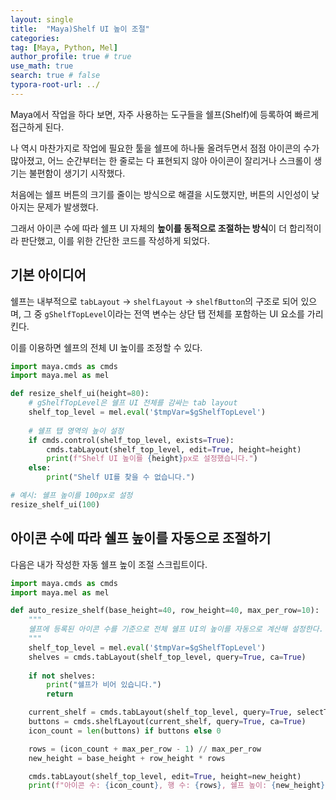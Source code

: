 ```yaml
---
layout: single
title:  "Maya)Shelf UI 높이 조절"
categories: 
tag: [Maya, Python, Mel]
author_profile: true # true
use_math: true
search: true # false
typora-root-url: ../
---
```


Maya에서 작업을 하다 보면, 자주 사용하는 도구들을 쉘프(Shelf)에 등록하여 빠르게 접근하게 된다. 

나 역시 마찬가지로 작업에 필요한 툴을 쉘프에 하나둘 올려두면서 점점 아이콘의 수가 많아졌고, 어느 순간부터는 한 줄로는 다 표현되지 않아 아이콘이 잘리거나 스크롤이 생기는 불편함이 생기기 시작했다.

처음에는 쉘프 버튼의 크기를 줄이는 방식으로 해결을 시도했지만, 버튼의 시인성이 낮아지는 문제가 발생했다. 

그래서 아이콘 수에 따라 쉘프 UI 자체의 **높이를 동적으로 조절하는 방식**이 더 합리적이라 판단했고, 이를 위한 간단한 코드를 작성하게 되었다.



## 기본 아이디어

쉘프는 내부적으로 `tabLayout` → `shelfLayout` → `shelfButton`의 구조로 되어 있으며, 그 중 `gShelfTopLevel`이라는 전역 변수는 상단 탭 전체를 포함하는 UI 요소를 가리킨다. 

이를 이용하면 쉘프의 전체 UI 높이를 조정할 수 있다.

```python
import maya.cmds as cmds
import maya.mel as mel

def resize_shelf_ui(height=80):
    # gShelfTopLevel은 쉘프 UI 전체를 감싸는 tab layout
    shelf_top_level = mel.eval('$tmpVar=$gShelfTopLevel')
    
    # 쉘프 탭 영역의 높이 설정
    if cmds.control(shelf_top_level, exists=True):
        cmds.tabLayout(shelf_top_level, edit=True, height=height)
        print(f"Shelf UI 높이를 {height}px로 설정했습니다.")
    else:
        print("Shelf UI를 찾을 수 없습니다.")

# 예시: 쉘프 높이를 100px로 설정
resize_shelf_ui(100)
```





## 아이콘 수에 따라 쉘프 높이를 자동으로 조절하기

다음은 내가 작성한 자동 쉘프 높이 조절 스크립트이다.

```python
import maya.cmds as cmds
import maya.mel as mel

def auto_resize_shelf(base_height=40, row_height=40, max_per_row=10):
    """
    쉘프에 등록된 아이콘 수를 기준으로 전체 쉘프 UI의 높이를 자동으로 계산해 설정한다.
    """
    shelf_top_level = mel.eval('$tmpVar=$gShelfTopLevel')
    shelves = cmds.tabLayout(shelf_top_level, query=True, ca=True)
    
    if not shelves:
        print("쉘프가 비어 있습니다.")
        return

    current_shelf = cmds.tabLayout(shelf_top_level, query=True, selectTab=True)
    buttons = cmds.shelfLayout(current_shelf, query=True, ca=True)
    icon_count = len(buttons) if buttons else 0

    rows = (icon_count + max_per_row - 1) // max_per_row
    new_height = base_height + row_height * rows

    cmds.tabLayout(shelf_top_level, edit=True, height=new_height)
    print(f"아이콘 수: {icon_count}, 행 수: {rows}, 쉘프 높이: {new_height}px")
```

